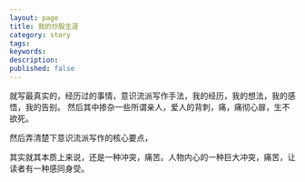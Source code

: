 ```yaml
---
layout: page
title: 我的炒股生涯
category: story
tags:
keywords:
description:
published: false
---
```

就写最真实的，经历过的事情，意识流派写作手法，我的经历，我的想法，我的感悟，我的告别。
然后其中掺杂一些所谓亲人，爱人的背刺，痛，痛彻心扉，生不欲死。

然后弄清楚下意识流派写作的核心要点，

其实就其本质上来说，还是一种冲突，痛苦。人物内心的一种巨大冲突，痛苦，让读者有一种感同身受。




























